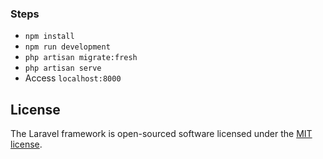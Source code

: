 ### Steps 

- ```npm install```
- ```npm run development```
- ```php artisan migrate:fresh```
- ```php artisan serve```
- Access ```localhost:8000```

## License

The Laravel framework is open-sourced software licensed under the [MIT license](https://opensource.org/licenses/MIT).
